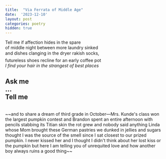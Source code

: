 ```yaml
---
title:  "Via Ferrata of Middle Age"
date:  '2023-12-10'
layout: post
categories: poetry
hidden: true
---
```


Tell me if affection hides in the spare   
of middle night between more laundry sinked    
and dishes clanging in the dryer&#151; rakish socks,  
futureless shoes recline for an early coffee pot  
*I find your hair in the strangest of best places*  

Ask me  
...  
Tell me     
--- 
<br/>
~~and to share a dream of third grade
in October&#151;Mrs. Kunde's class won
the largest pumpkin contest and Brandon
spent an entire afternoon with pencils
stabbing its Titian skin
the rot grew and nobody said anything
Linda whose Mom brought these German
pastries we dunked in jellies and sugars
thought I was the source of the smell
since I sat closest to our prized pumpkin.
I never kissed her and I thought I didn't 
think about her lost kiss or the pumpkin
but here I am telling you of unrequited love
and how another boy always ruins a good thing~~

